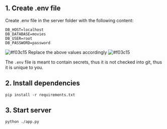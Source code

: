 ## 1. Create .env file

Create .env file in the server folder with the following content:

```
DB_HOST=localhost
DB_DATABASE=movies
DB_USER=root
DB_PASSWORD=password
```

![#f03c15](https://placehold.co/15x15/f03c15/f03c15.png) Replace the above values accordingly ![#f03c15](https://placehold.co/15x15/f03c15/f03c15.png) 

The `.env` file is meant to contain secrets, thus it is not checked into git, thus it is unique to you.

## 2. Install dependencies

```
pip install -r requirements.txt
```

## 3. Start server

```
python ./app.py
```
